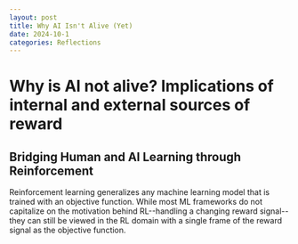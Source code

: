 ```yaml
---
layout: post
title: Why AI Isn't Alive (Yet)
date: 2024-10-1
categories: Reflections
---
```

# Why is AI not alive? Implications of internal and external sources of reward
## Bridging Human and AI Learning through Reinforcement

Reinforcement learning generalizes any machine learning model that is trained with an objective function. While most ML frameworks do not capitalize on the motivation behind RL--handling a changing reward signal--they can still be viewed in the RL domain with a single frame of the reward signal as the objective function.